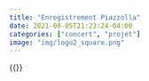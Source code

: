 ```yaml
---
title: "Enregistrement Piazzolla"
date: 2021-08-05T21:23:24-04:00
categories: ["concert", "projet"]
image: "img/logo2_square.png"
---
```


{{<youtube id="oopF5N4MFKg" >}}